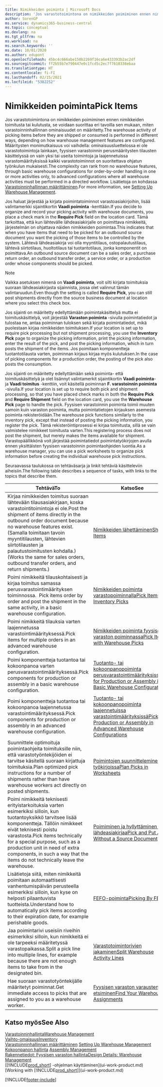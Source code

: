 ```yaml
---
title: Nimikkeiden poiminta | Microsoft Docs
description: 'Jos varastotoimintona on nimikkeiden poimiminen ennen nimikkeiden toimitusta tai kulutusta, se voidaan suorittaa eri tavoilla sen mukaan, miten varastoinninhallinnan ominaisuudet on määritetty. Määritysten monimutkaisuus voi vaihdella: ominaisuusluettelossa ei ole varastotoimintoja lainkaan, tilauskohtaisessa fyysisen varastoinnin perusmäärityksissä käsittelytoimintoja on vain muutama toiminto, kun laajennetuissa varastomäärityksissä kaikki varastotoiminnot tehdään ohjatun työnkulun mukaisesti.'
author: SorenGP
ms.service: dynamics365-business-central
ms.topic: conceptual
ms.devlang: na
ms.tgt_pltfrm: na
ms.workload: na
ms.search.keywords: ''
ms.date: 10/01/2020
ms.author: edupont
ms.openlocfilehash: 45bc4c666abe150b2269f16ca6e433393b2ac2df
ms.sourcegitcommit: ff2b55b7e790447e0c1fcd5c2ec7f7610338ebaa
ms.translationtype: HT
ms.contentlocale: fi-FI
ms.lasthandoff: 02/15/2021
ms.locfileid: "5382252"
---
```

# <a name="pick-items"></a><span data-ttu-id="7a476-104">Nimikkeiden poiminta</span><span class="sxs-lookup"><span data-stu-id="7a476-104">Pick Items</span></span>

<span data-ttu-id="7a476-105">Jos varastotoimintona on nimikkeiden poimiminen ennen nimikkeiden toimitusta tai kulutusta, se voidaan suorittaa eri tavoilla sen mukaan, miten varastoinninhallinnan ominaisuudet on määritetty.</span><span class="sxs-lookup"><span data-stu-id="7a476-105">The warehouse activity of picking items before they are shipped or consumed is performed in different ways, depending on how warehouse management features are configured.</span></span> <span data-ttu-id="7a476-106">Määritysten monimutkaisuus voi vaihdella: ominaisuusluettelossa ei ole varastotoimintoja lainkaan, fyysisen varastoinnin perusmääritysten tilausten käsittelyssä on vain yksi tai useita toimintoja ja laajennetuissa varastomäärityksissä kaikki varastotoiminnot on suoritettava ohjatun työnkulun mukaisesti.</span><span class="sxs-lookup"><span data-stu-id="7a476-106">The complexity can rank from no warehouse features, through basic warehouse configurations for order-by-order handling in one or more activities only, to advanced configurations where all warehouse activities must be performed in a directed workflow.</span></span> <span data-ttu-id="7a476-107">Lisätietoja on kohdassa [Varastoinninhallinnan määrittäminen](warehouse-setup-warehouse.md).</span><span class="sxs-lookup"><span data-stu-id="7a476-107">For more information, see [Setting Up Warehouse Management](warehouse-setup-warehouse.md).</span></span>

<span data-ttu-id="7a476-108">Jos haluat järjestää ja kirjata poimintatoiminnot varastoasiakirjoihin, lisää valintamerkki sijaintikortin **Vaadi poiminta** -kenttään.</span><span class="sxs-lookup"><span data-stu-id="7a476-108">If you decide to organize and record your picking activity with warehouse documents, you place a check mark in the **Require Pick** field on the location card.</span></span> <span data-ttu-id="7a476-109">Tämä tarkoittaa, että kun lähtevälle lähdeasiakirjalle on poimittava nimikkeitä, järjestelmän on ohjattava näiden nimikkeiden poimintaa.</span><span class="sxs-lookup"><span data-stu-id="7a476-109">This indicates that when you have items that need to be picked for an outbound source document you want the picking of those items to be controlled by the system.</span></span> <span data-ttu-id="7a476-110">Lähtevä lähdeasiakirja voi olla myyntitilaus, ostopalautustilaus, lähtevä siirtotilaus, huoltotilaus tai tuotantotilaus, jonka komponentit on poimittava.</span><span class="sxs-lookup"><span data-stu-id="7a476-110">An outbound source document can be a sales order, a purchase return order, an outbound transfer order, a service order, or a production order whose components should be picked.</span></span>

> [!NOTE]
> <span data-ttu-id="7a476-111">Vaikka asetuksen nimenä on **Vaadi poiminta**, voit silti kirjata toimituksia suoraan lähdeasiakirjasta sijainnista, jossa olet valinnut tämän valintaruudun.</span><span class="sxs-lookup"><span data-stu-id="7a476-111">Even though the setting is called **Require Pick**, you can still post shipments directly from the source business document at location where you select this check box.</span></span>

<span data-ttu-id="7a476-112">Jos sijainti on määritetty edellyttämään poimintakäsittelyä mutta ei toimituskäsittelyä, voit järjestää **Varaston poiminta** -sivulla poimintatiedot ja tulostaa ne, antaa poiminnan tuloksen sekä kirjata poimintatiedot, mikä puolestaan kirjaa nimikkeiden toimituksen.</span><span class="sxs-lookup"><span data-stu-id="7a476-112">If your location is set up to require pick processing but not shipment processing, you use the **Inventory Pick** page to organize the picking information, print the picking information, enter the result of the pick, and post the picking information, which in turn posts the shipment of the items.</span></span> <span data-ttu-id="7a476-113">Jos poimitaan komponentteja tuotantotilausta varten, poiminnan kirjaus kirjaa myös kulutuksen.</span><span class="sxs-lookup"><span data-stu-id="7a476-113">In the case of picking components for a production order, the posting of the pick also posts the consumption.</span></span>

<span data-ttu-id="7a476-114">Jos sijainti on määritetty edellyttämään sekä poiminta- että toimituskäsittelyä ja olet lisännyt valintamerkit sijaintikortin **Vaadi poiminta**- ja **Vaadi toimitus** -kenttiin, voit käsitellä poiminnan **F. varastoinnin poiminta** -sivulla.</span><span class="sxs-lookup"><span data-stu-id="7a476-114">If your location is set up to require both pick and shipment processing, so that you have placed check marks in both the **Require Pick** and **Require Shipment** field on the location card, you use the **Warehouse Pick** page to handle the pick.</span></span> <span data-ttu-id="7a476-115">Fyysisen varastoinnin poiminta toimii muuten samoin kuin varaston poiminta, mutta poimintatietojen kirjauksen asemesta poiminta rekisteröidään.</span><span class="sxs-lookup"><span data-stu-id="7a476-115">The warehouse pick functions similarly to the inventory pick, except that instead of posting the picking information, you register the pick.</span></span> <span data-ttu-id="7a476-116">Tämä rekisteröintiprosessi ei kirjaa toimitusta, sillä se vain valmistelee nimikkeet toimitusta varten.</span><span class="sxs-lookup"><span data-stu-id="7a476-116">This registering process does not post the shipment, but merely makes the items available for shipment.</span></span> <span data-ttu-id="7a476-117">Varastopäällikkönä voit järjestää poimintatiedot poimintatyökirjojen avulla ennen yksittäisten fyysisen varastoinnin poimintaohjeiden luontia.</span><span class="sxs-lookup"><span data-stu-id="7a476-117">As a warehouse manager, you can use a pick worksheets to organize pick information before creating the individual warehouse pick instructions.</span></span>

<span data-ttu-id="7a476-118">Seuraavassa taulukossa on tehtäväsarja ja linkit tehtäviä käsitteleviin aiheisiin.</span><span class="sxs-lookup"><span data-stu-id="7a476-118">The following table describes a sequence of tasks, with links to the topics that describe them.</span></span>   

|<span data-ttu-id="7a476-119">**Tehtävä**</span><span class="sxs-lookup"><span data-stu-id="7a476-119">**To**</span></span>|<span data-ttu-id="7a476-120">**Katso**</span><span class="sxs-lookup"><span data-stu-id="7a476-120">**See**</span></span>|
|------------|-------------|  
|<span data-ttu-id="7a476-121">Kirjaa nimikkeiden toimitus suoraan lähtevään tilausasiakirjaan, koska varastointitoimintoja ei ole.</span><span class="sxs-lookup"><span data-stu-id="7a476-121">Post the shipment of items directly in the outbound order document because no warehouse features exist.</span></span> <span data-ttu-id="7a476-122">(Samalla toimitaan tavoin myyntitilausten, lähtevien siirtotilausten ja palautustoimitusten kohdalla.)</span><span class="sxs-lookup"><span data-stu-id="7a476-122">(Works the same for sales orders, outbound transfer orders, and return shipments.)</span></span>|[<span data-ttu-id="7a476-123">Nimikkeiden lähettäminen</span><span class="sxs-lookup"><span data-stu-id="7a476-123">Ship Items</span></span>](warehouse-how-ship-items.md)|  
|<span data-ttu-id="7a476-124">Poimi nimikkeitä tilauskohtaisesti ja kirjaa toimitus samassa perusvarastointimäärityksen toiminnossa.  </span><span class="sxs-lookup"><span data-stu-id="7a476-124">Pick items order by order and post the shipment in the same activity, in a basic warehouse configuration.</span></span>|[<span data-ttu-id="7a476-125">Nimikkeiden poiminta varastopoiminnalla</span><span class="sxs-lookup"><span data-stu-id="7a476-125">Pick Items with Inventory Picks</span></span>](warehouse-how-to-pick-items-with-inventory-picks.md)|
|<span data-ttu-id="7a476-126">Poimi nimikkeitä tilauksia varten laajennetussa varastointimäärityksessä.</span><span class="sxs-lookup"><span data-stu-id="7a476-126">Pick items for multiple orders in an advanced warehouse configuration.</span></span>|[<span data-ttu-id="7a476-127">Nimikkeiden poiminta fyysisen varaston poiminnassa</span><span class="sxs-lookup"><span data-stu-id="7a476-127">Pick Items with Warehouse Picks</span></span>](warehouse-how-to-pick-items-for-warehouse-shipment.md)|  
|<span data-ttu-id="7a476-128">Poimi komponentteja tuotantoa tai kokoonpanoa varten perusvarastointimäärityksessä.</span><span class="sxs-lookup"><span data-stu-id="7a476-128">Pick components for production or assembly in a basic warehouse configuration.</span></span>|[<span data-ttu-id="7a476-129">Tuotanto- tai kokoonpanopoiminta perusvarastointimäärityksissä</span><span class="sxs-lookup"><span data-stu-id="7a476-129">Pick for Production or Assembly in Basic Warehouse Configurations</span></span>](warehouse-how-to-pick-for-production.md)|
|<span data-ttu-id="7a476-130">Poimi komponentteja tuotantoa tai kokoonpanoa laajennetussa varastointimäärityksessä.</span><span class="sxs-lookup"><span data-stu-id="7a476-130">Pick components for production or assembly in an advanced warehouse configuration.</span></span>|[<span data-ttu-id="7a476-131">Tuotanto- tai kokoonpanopoiminta laajennetuissa varastointimäärityksissä</span><span class="sxs-lookup"><span data-stu-id="7a476-131">Pick for Production or Assembly in Advanced Warehouse Configurations</span></span>](warehouse-how-to-pick-for-internal-operations-in-advanced-warehousing.md)|  
|<span data-ttu-id="7a476-132">Suunnittele optimoituja poimintaohjeita toimituksille niin, että varastotyöntekijöiden ei tarvitse käsitellä suoraan kirjattuja toimituksia.</span><span class="sxs-lookup"><span data-stu-id="7a476-132">Plan optimized pick instructions for a number of shipments rather than have warehouse workers act directly on posted shipments.</span></span>|[<span data-ttu-id="7a476-133">Poimintojen suunnitteleminen työkirjoissa</span><span class="sxs-lookup"><span data-stu-id="7a476-133">Plan Picks in Worksheets</span></span>](warehouse-how-to-plan-picks-in-worksheets.md)|  
|<span data-ttu-id="7a476-134">Poimi nimikkeitä teknisesti erityistarkoituksia varten esimerkiksi silloin, kun tuotantoyksikkö tarvitsee lisää komponentteja. Tällöin nimikkeet eivät teknisesti poistu varastosta.</span><span class="sxs-lookup"><span data-stu-id="7a476-134">Pick items technically for a special purpose, such as a production unit in need of extra components, in such a way that the items do not technically leave the warehouse.</span></span>|[<span data-ttu-id="7a476-135">Poimiminen ja hyllyttäminen ilman lähdeasiakirjaa</span><span class="sxs-lookup"><span data-stu-id="7a476-135">Pick and Put Away Without a Source Document</span></span>](warehouse-how-to-create-put-aways-from-internal-put-aways.md)|
|<span data-ttu-id="7a476-136">Lisätietoja siitä, miten nimikkeitä poimitaan automaattisesti vanhentumispäivän perusteella esimerkiksi silloin, kun kyse on helposti pilaantuvista tuotteista.</span><span class="sxs-lookup"><span data-stu-id="7a476-136">Understand how to automatically pick items according to their expiration date, for example perishable goods.</span></span>|[<span data-ttu-id="7a476-137">FEFO-poiminta</span><span class="sxs-lookup"><span data-stu-id="7a476-137">Picking By FEFO</span></span>](warehouse-picking-by-fefo.md)|
|<span data-ttu-id="7a476-138">Jaa poimintarivi useisiin riveihin esimerkiksi silloin, kun nimikkeitä ei ole tarpeeksi määritetyssä varastopaikassa.</span><span class="sxs-lookup"><span data-stu-id="7a476-138">Split a pick line into multiple lines, for example because there are not enough items to take from in the designated bin.</span></span>|[<span data-ttu-id="7a476-139"> Varastotoimintorivien jakaminen</span><span class="sxs-lookup"><span data-stu-id="7a476-139">Split Warehouse Activity Lines</span></span>](warehouse-how-to-split-warehouse-activity-lines.md)|
|<span data-ttu-id="7a476-140">Hae suoraan varastotyöntekijälle määritetyt poiminnat.</span><span class="sxs-lookup"><span data-stu-id="7a476-140">Get immediate access to picks that are assigned to you as a warehouse worker.</span></span>|[<span data-ttu-id="7a476-141">Fyysisen varaston varausten etsiminen</span><span class="sxs-lookup"><span data-stu-id="7a476-141">Find Your Warehouse Assignments</span></span>](warehouse-how-to-find-your-warehouse-assignments.md)|  

## <a name="see-also"></a><span data-ttu-id="7a476-142">Katso myös</span><span class="sxs-lookup"><span data-stu-id="7a476-142">See Also</span></span>  
[<span data-ttu-id="7a476-143">Varastoinninhallinta</span><span class="sxs-lookup"><span data-stu-id="7a476-143">Warehouse Management</span></span>](warehouse-manage-warehouse.md)  
[<span data-ttu-id="7a476-144">Vaihto-omaisuus</span><span class="sxs-lookup"><span data-stu-id="7a476-144">Inventory</span></span>](inventory-manage-inventory.md)  
<span data-ttu-id="7a476-145">[Varastoinninhallinnan määrittäminen](warehouse-setup-warehouse.md)   </span><span class="sxs-lookup"><span data-stu-id="7a476-145">[Setting Up Warehouse Management](warehouse-setup-warehouse.md)   </span></span>  
<span data-ttu-id="7a476-146">[Kokoonpanon hallinta](assembly-assemble-items.md)  </span><span class="sxs-lookup"><span data-stu-id="7a476-146">[Assembly Management](assembly-assemble-items.md)  </span></span>  
[<span data-ttu-id="7a476-147">Rakennetiedot: Fyysisen varaston hallinta</span><span class="sxs-lookup"><span data-stu-id="7a476-147">Design Details: Warehouse Management</span></span>](design-details-warehouse-management.md)  
<span data-ttu-id="7a476-148">[[!INCLUDE[prod_short](includes/prod_short.md)] -ohjelman käyttäminen](ui-work-product.md)</span><span class="sxs-lookup"><span data-stu-id="7a476-148">[Working with [!INCLUDE[prod_short](includes/prod_short.md)]](ui-work-product.md)</span></span>


[!INCLUDE[footer-include](includes/footer-banner.md)]